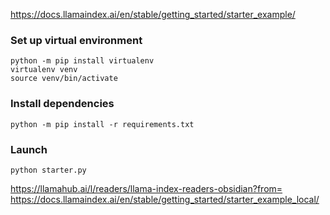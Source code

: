 https://docs.llamaindex.ai/en/stable/getting_started/starter_example/

### Set up virtual environment

```
python -m pip install virtualenv
virtualenv venv
source venv/bin/activate
```

### Install dependencies

```
python -m pip install -r requirements.txt
```

### Launch

```
python starter.py
```


https://llamahub.ai/l/readers/llama-index-readers-obsidian?from=
https://docs.llamaindex.ai/en/stable/getting_started/starter_example_local/
